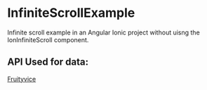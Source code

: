 # InfiniteScrollExample
Infinite scroll example in an Angular Ionic project without uisng the IonInfiniteScroll component. 

## API Used for data: 
[Fruityvice](https://www.fruityvice.com/)
